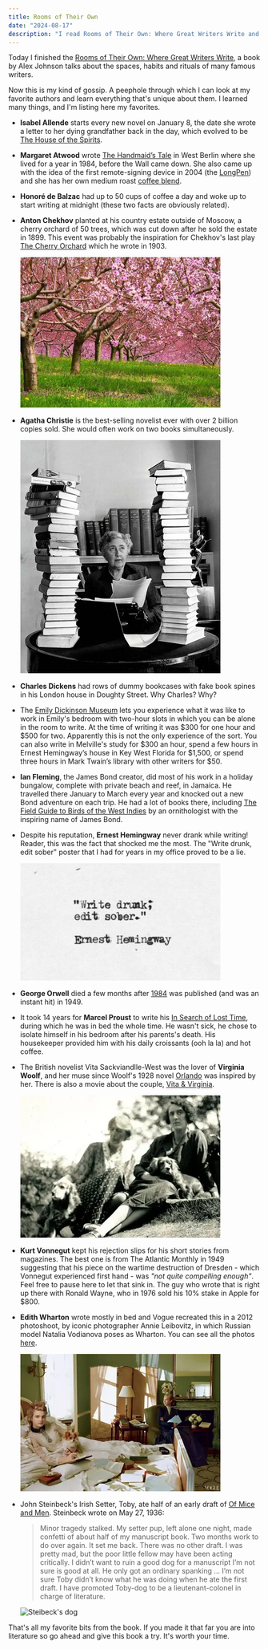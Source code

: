 ```yaml
---
title: Rooms of Their Own
date: "2024-08-17"
description: "I read Rooms of Their Own: Where Great Writers Write and I learned many interesting facts about famous authors"
---
```


Today I finished the [Rooms of Their Own: Where Great Writers Write](https://www.goodreads.com/book/show/58684333-rooms-of-their-own), a book by Alex Johnson talks about the spaces, habits and rituals of many famous writers.

Now this is my kind of gossip. A peephole through which I can look at my favorite authors and learn everything that's unique about them. I learned many things, and I'm listing here my favorites.

- **Isabel Allende** starts every new novel on January 8, the date she wrote a letter to her dying grandfather back in the day, which evolved to be [The House of the Spirits](https://www.goodreads.com/book/show/9328.The_House_of_the_Spirits).

- **Margaret Atwood** wrote [The Handmaid’s Tale](https://www.goodreads.com/book/show/38447.The_Handmaid_s_Tale) in West Berlin where she lived for a year in 1984, before the Wall came down. She also came up with the idea of the first remote-signing device in 2004 (the [LongPen](https://en.wikipedia.org/wiki/LongPen)) and she has her own medium roast [coffee blend](https://balzacs.com/products/atwood-blend?variant=42118343557276).

- **Honoré de Balzac** had up to 50 cups of coffee a day and woke up to start writing at midnight (these two facts are obviously related).

- **Anton Chekhov** planted at his country estate outside of Moscow, a cherry orchard of 50 trees, which was cut down after he sold the estate in 1899. This event was probably the inspiration for Chekhov's last play [The Cherry Orchard](https://en.wikipedia.org/wiki/The_Cherry_Orchard) which he wrote in 1903.

  ![Photo of a cherry orchard](cherry-orchard.jpg)

- **Agatha Christie** is the best-selling novelist ever with over 2 billion copies sold. She would often work on two books simultaneously.

  ![Photo of Agatha Christie with her books](agatha-christie.jpg)

- **Charles Dickens** had rows of dummy bookcases with fake book spines in his London house in Doughty Street. Why Charles? Why?

- The [Emily Dickinson Museum](https://www.emilydickinsonmuseum.org/studio-sessions/) lets you experience what it was like to work in Emily's bedroom with two-hour slots in which you can be alone in the room to write. At the time of writing it was $300 for one hour and $500 for two. Apparently this is not the only experience of the sort. You can also write in Melville's study for $300 an hour, spend a few hours in Ernest Hemingway’s house in Key West Florida for $1,500, or spend three hours in Mark Twain’s library with other writers for $50.

- **Ian Fleming**, the James Bond creator, did most of his work in a holiday bungalow, complete with private beach and reef, in Jamaica. He travelled there January to March every year and knocked out a new Bond adventure on each trip. He had a lot of books there, including [The Field Guide to Birds of the West Indies](https://www.goodreads.com/book/show/960856.A_Field_Guide_to_the_Birds_of_the_West_Indies) by an ornithologist with the inspiring name of James Bond.

- Despite his reputation, **Ernest Hemingway** never drank while writing! Reader, this was the fact that shocked me the most. The "Write drunk, edit sober" poster that I had for years in my office proved to be a lie.

  ![Poster that says write drunk; edit sober](write-drunk-edit-sober.png)

- **George Orwell** died a few months after [1984](https://www.goodreads.com/book/show/61439040-1984) was published (and was an instant hit) in 1949.

- It took 14 years for **Marcel Proust** to write his [In Search of Lost Time](https://www.goodreads.com/book/show/18796.In_Search_of_Lost_Time), during which he was in bed the whole time. He wasn't sick, he chose to isolate himself in his bedroom after his parents's death. His housekeeper provided him with his daily croissants (ooh la la) and hot coffee.

- The British novelist Vita Sackviandlle-West was the lover of **Virginia Woolf**, and her muse since Woolf's 1928 novel [Orlando](https://www.goodreads.com/book/show/18839.Orlando) was inspired by her. There is also a movie about the couple, [Vita & Virginia](https://www.imdb.com/title/tt5859882/).

  ![Photograph of Virginia Woolf and Vita Sackville-West](vita-and-virginia.webp)

- **Kurt Vonnegut** kept his rejection slips for his short stories from magazines. The best one is from The Atlantic Monthly in 1949 suggesting that his piece on the wartime destruction of Dresden - which Vonnegut experienced first hand - was _"not quite compelling enough"_. Feel free to pause here to let that sink in. The guy who wrote that is right up there with Ronald Wayne, who in 1976 sold his 10% stake in Apple for $800.

- **Edith Wharton** wrote mostly in bed and Vogue recreated this in a 2012 photoshoot, by iconic photographer Annie Leibovitz, in which Russian model Natalia Vodianova poses as Wharton. You can see all the photos [here](https://www.vogue.com/slideshow/edith-wharton-photos).

  ![Natalia Vodianova photographed by Annie Leibovitz for Vogue](vogue-photoshoot.webp)

- John Steinbeck's Irish Setter, Toby, ate half of an early draft of [Of Mice and Men](https://www.goodreads.com/book/show/890.Of_Mice_and_Men). Steinbeck wrote on May 27, 1936:

  > Minor tragedy stalked. My setter pup, left alone one night, made confetti of about half of my manuscript book. Two months work to do over again. It set me back. There was no other draft. I was pretty mad, but the poor little fellow may have been acting critically. I didn’t want to ruin a good dog for a manuscript I’m not sure is good at all. He only got an ordinary spanking … I’m not sure Toby didn’t know what he was doing when he ate the first draft. I have promoted Toby-dog to be a lieutenant-colonel in charge of literature.

  ![Steibeck's dog](toby-eating-novel.avif)

That's all my favorite bits from the book. If you made it that far you are into literature so go ahead and give this book a try. It's worth your time.
